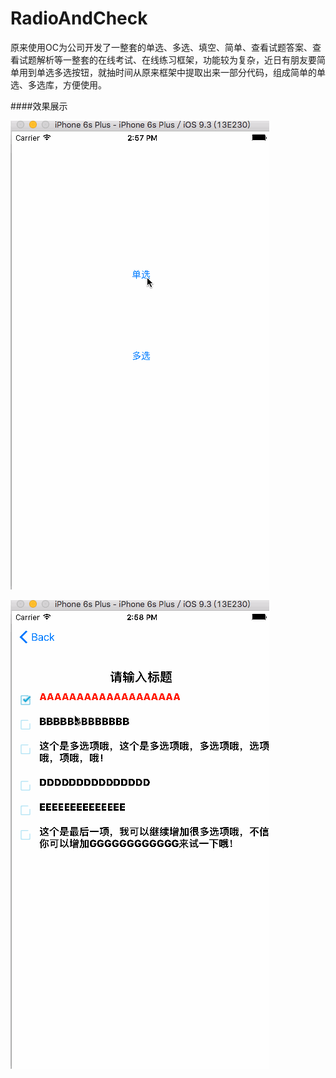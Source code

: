 # RadioAndCheck
原来使用OC为公司开发了一整套的单选、多选、填空、简单、查看试题答案、查看试题解析等一整套的在线考试、在线练习框架，功能较为复杂，近日有朋友要简单用到单选多选按钮，就抽时间从原来框架中提取出来一部分代码，组成简单的单选、多选库，方便使用。

####效果展示

![image](https://github.com/SZLCode/RadioAndCheck/raw/master/radio.gif)


![image](https://github.com/SZLCode/RadioAndCheck/raw/master/check.gif)
